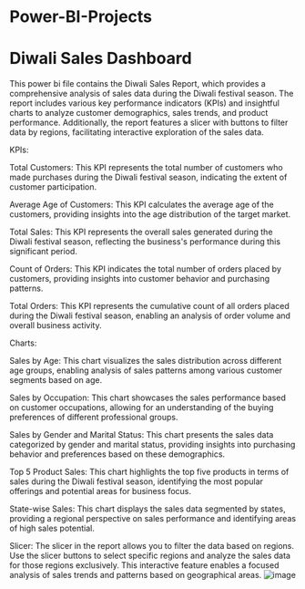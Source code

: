 # Power-BI-Projects
# Diwali Sales Dashboard
This power bi file contains the Diwali Sales Report, which provides a comprehensive analysis of sales data during the Diwali festival season. The report includes various key performance indicators (KPIs) and insightful charts to analyze customer demographics, sales trends, and product performance. Additionally, the report features a slicer with buttons to filter data by regions, facilitating interactive exploration of the sales data.

KPIs:

Total Customers: This KPI represents the total number of customers who made purchases during the Diwali festival season, indicating the extent of customer participation.

Average Age of Customers: This KPI calculates the average age of the customers, providing insights into the age distribution of the target market.

Total Sales: This KPI represents the overall sales generated during the Diwali festival season, reflecting the business's performance during this significant period.

Count of Orders: This KPI indicates the total number of orders placed by customers, providing insights into customer behavior and purchasing patterns.

Total Orders: This KPI represents the cumulative count of all orders placed during the Diwali festival season, enabling an analysis of order volume and overall business activity.

Charts:

Sales by Age: This chart visualizes the sales distribution across different age groups, enabling analysis of sales patterns among various customer segments based on age.

Sales by Occupation: This chart showcases the sales performance based on customer occupations, allowing for an understanding of the buying preferences of different professional groups.

Sales by Gender and Marital Status: This chart presents the sales data categorized by gender and marital status, providing insights into purchasing behavior and preferences based on these demographics.

Top 5 Product Sales: This chart highlights the top five products in terms of sales during the Diwali festival season, identifying the most popular offerings and potential areas for business focus.

State-wise Sales: This chart displays the sales data segmented by states, providing a regional perspective on sales performance and identifying areas of high sales potential.

Slicer: The slicer in the report allows you to filter the data based on regions. Use the slicer buttons to select specific regions and analyze the sales data for those regions exclusively. This interactive feature enables a focused analysis of sales trends and patterns based on geographical areas.
![image](https://github.com/DhanashriLohar/Power-BI-Projects/assets/114569069/86e6e44c-2d3f-4af6-abc2-0f85d111afec)
